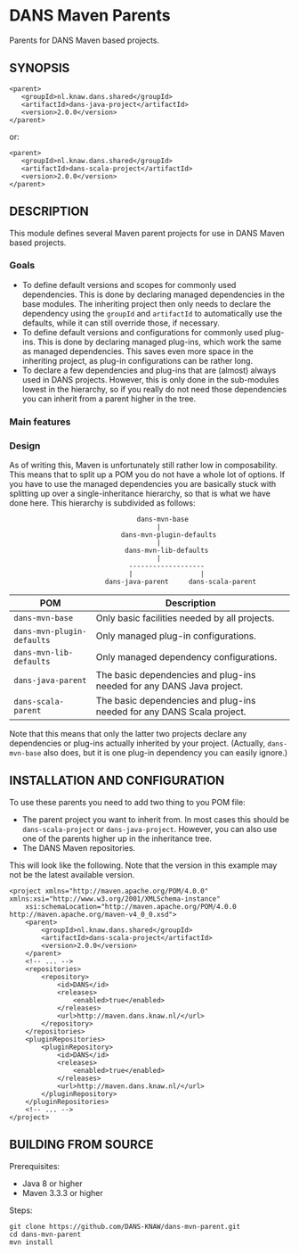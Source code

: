 DANS Maven Parents
==================
Parents for DANS Maven based projects.


SYNOPSIS
--------

    <parent>
       <groupId>nl.knaw.dans.shared</groupId>
       <artifactId>dans-java-project</artifactId>
       <version>2.0.0</version>
    </parent>

or:

    <parent>
       <groupId>nl.knaw.dans.shared</groupId>
       <artifactId>dans-scala-project</artifactId>
       <version>2.0.0</version>
    </parent>


DESCRIPTION
-----------
This module defines several Maven parent projects for use in DANS Maven based projects.

### Goals
* To define default versions and scopes for commonly used dependencies. This is done by declaring
  managed dependencies in the base modules. The inheriting project then only needs to declare the
  dependency using the `groupId` and `artifactId` to automatically use the defaults, while it can
  still override those, if necessary.
* To define default versions and configurations for commonly used plug-ins. This is done by declaring
  managed plug-ins, which work the same as managed dependencies. This saves even more space in the inheriting
  project, as plug-in configurations can be rather long.
* To declare a few dependencies and plug-ins that are (almost) always used in DANS projects. However, this
  is only done in the sub-modules lowest in the hierarchy, so if you really do not need those dependencies
  you can inherit from a parent higher in the tree.

### Main features


### Design
As of writing this, Maven is unfortunately still rather low in composability. This means that to split up a
POM you do not have a whole lot of options. If you have to use the managed dependencies you are basically stuck with
splitting up over a single-inheritance hierarchy, so that is what we have done here. This hierarchy is subdivided
as follows:

                                    dans-mvn-base
                                         |
                                dans-mvn-plugin-defaults
                                         |
                                 dans-mvn-lib-defaults
                                         |
                                  -------------------
                                  |                 |
                            dans-java-parent     dans-scala-parent


POM                        | Description
---------------------------|-------------------------------------------------------------
`dans-mvn-base`            | Only basic facilities needed by all projects.
`dans-mvn-plugin-defaults` | Only managed plug-in configurations.
`dans-mvn-lib-defaults`    | Only managed dependency configurations.
`dans-java-parent`         | The basic dependencies and plug-ins needed for any DANS Java project.
`dans-scala-parent`        | The basic dependencies and plug-ins needed for any DANS Scala project.

Note that this means that only the latter two projects declare any dependencies or plug-ins actually inherited by your
project. (Actually, `dans-mvn-base` also does, but it is one plug-in dependency you can easily ignore.)

INSTALLATION AND CONFIGURATION
------------------------------
To use these parents you need to add two thing to you POM file:

* The parent project you want to inherit from. In most cases this should be `dans-scala-project` or
  `dans-java-project`. However, you can also use one of the parents higher up in the inheritance tree.
* The DANS Maven repositories.

This will look like the following. Note that the version in this example may not be the latest available version.

    <project xmlns="http://maven.apache.org/POM/4.0.0" xmlns:xsi="http://www.w3.org/2001/XMLSchema-instance"
        xsi:schemaLocation="http://maven.apache.org/POM/4.0.0 http://maven.apache.org/maven-v4_0_0.xsd">
        <parent>
            <groupId>nl.knaw.dans.shared</groupId>
            <artifactId>dans-scala-project</artifactId>
            <version>2.0.0</version>
        </parent>
        <!-- ... -->
        <repositories>
            <repository>
                <id>DANS</id>
                <releases>
                    <enabled>true</enabled>
                </releases>
                <url>http://maven.dans.knaw.nl/</url>
            </repository>
        </repositories>
        <pluginRepositories>
            <pluginRepository>
                <id>DANS</id>
                <releases>
                    <enabled>true</enabled>
                </releases>
                <url>http://maven.dans.knaw.nl/</url>
            </pluginRepository>
        </pluginRepositories>
        <!-- ... -->
    </project>


BUILDING FROM SOURCE
--------------------
Prerequisites:

* Java 8 or higher
* Maven 3.3.3 or higher

Steps:

    git clone https://github.com/DANS-KNAW/dans-mvn-parent.git
    cd dans-mvn-parent
    mvn install
